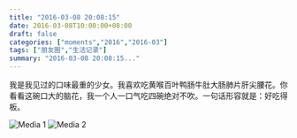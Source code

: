```yaml
---
title: "2016-03-08 20:08:15"
date: 2016-03-08T10:00:00+08:00
draft: false
categories: ["moments","2016","2016-03"]
tags: ["朋友圈","生活记录"]
summary: "2016-03-08 20:08:15..."
---
```


我是我见过的口味最重的少女。我喜欢吃黄喉百叶鸭肠牛肚大肠肺片肝尖腰花。你看看这碗口大的脑花，我一个人一口气吃四碗绝对不吹。一句话形容就是：好吃得板。

![Media 1](/Moments/photos/2016-03-08/201603082008150.jpg)
![Media 2](/Moments/photos/2016-03-08/201603082008151.jpg)

